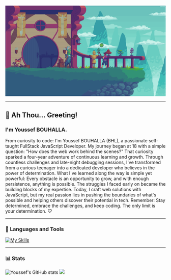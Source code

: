 
<p align="center"> 
    <img src="https://raw.githubusercontent.com/YoussefBouhalla/YoussefBouhalla/main/pixel-art-gif.gif">
</p>

---
## 👤 Ah Thou... Greeting!
### I'm Youssef BOUHALLA.

From curiosity to code: I'm Youssef BOUHALLA (BHL), a passionate self-taught FullStack JavaScript Developer. My journey began at 18 with a simple question: "How does the web work behind the scenes?"
That curiosity sparked a four-year adventure of continuous learning and growth. Through countless challenges and late-night debugging sessions, I've transformed from a curious teenager into a dedicated developer who believes in the power of determination.
What I've learned along the way is simple yet powerful: Every obstacle is an opportunity to grow, and with enough persistence, anything is possible. The struggles I faced early on became the building blocks of my expertise.
Today, I craft web solutions with JavaScript, but my real passion lies in pushing the boundaries of what's possible and helping others discover their potential in tech.
Remember: Stay determined, embrace the challenges, and keep coding. The only limit is your determination. ♡

---

### 🧰 Languages and Tools
[![My Skills](https://skillicons.dev/icons?i=git,linux,html,css,sass,bootstrap,js,ts,vue,react,redux,nodejs,mysql,mongodb,php,github,gitlab)](https://skillicons.dev)


---

### 📊 Stats
<div>

![Youssef's GitHub stats](https://github-readme-stats.vercel.app/api?username=YoussefBouhalla&show_icons=true&theme=gruvbox)
![](https://github-readme-stats.vercel.app/api/top-langs/?username=YoussefBouhalla&theme=tokyonight&hide_border=false&include_all_commits=true&count_private=true&layout=compact)

</div>



